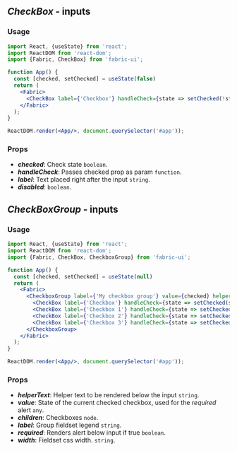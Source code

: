 ## *CheckBox* - inputs
### Usage

```jsx
import React, {useState} from 'react';
import ReactDOM from 'react-dom';
import {Fabric, CheckBox} from 'fabric-ui';

function App() {
  const [checked, setChecked] = useState(false)
  return (
    <Fabric>
      <CheckBox label={'Checkbox'} handleCheck={state => setChecked(!state)} checked={checked}/>
    </Fabric>
  );
}

ReactDOM.render(<App/>, document.querySelector('#app'));
```

### Props
- ***checked***: Check state `boolean`.
- ***handleCheck***: Passes checked prop as param `function`.
- ***label***: Text placed right after the input `string`.
- ***disabled***: `boolean`.



## *CheckBoxGroup* - inputs
### Usage

```jsx
import React, {useState} from 'react';
import ReactDOM from 'react-dom';
import {Fabric, CheckBox, CheckboxGroup} from 'fabric-ui';

function App() {
  const [checked, setChecked] = useState(null)
  return (
    <Fabric>
      <CheckboxGroup label={'My checkbox group'} value={checked} helperText={'HELP'}>
        <CheckBox label={'Checkbox'} handleCheck={state => setChecked(state ? null : 0)} checked={checked === 0}/>
        <CheckBox label={'Checkbox 1'} handleCheck={state => setChecked(state ? null : 1)} checked={checked === 1}/>
        <CheckBox label={'Checkbox 2'} handleCheck={state => setChecked(state ? null : 2)} checked={checked === 2}/>
        <CheckBox label={'Checkbox 3'} handleCheck={state => setChecked(state ? null : 3)} checked={checked === 3}/>
      </CheckboxGroup>
    </Fabric>
  );
}

ReactDOM.render(<App/>, document.querySelector('#app'));
```

### Props
- ***helperText***: Helper text to be rendered below the input `string`.
- ***value***: State of the current checked checkbox, used for the _required_ alert `any`.
- ***children***: Checkboxes `node`.
- ***label***: Group fieldset legend `string`.
- ***required***: Renders alert below input if true `boolean`.
- ***width***: Fieldset css width. `string`.

